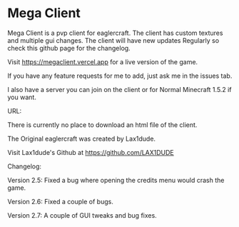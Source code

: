 # Mega Client
Mega Client is a pvp client for eaglercraft.
The client has custom textures and multiple gui changes.
The client will have new updates Regularly so check this github page for the changelog.

Visit https://megaclient.vercel.app for a live version of the game.

If you have any feature requests for me to add, just ask me in the issues tab.

I also have a server you can join on the client or for Normal Minecraft 1.5.2 if you want.

URL: 

There is currently no place to download an html file of the client.

The Original eaglercraft was created by Lax1dude.

Visit Lax1dude's Github at https://github.com/LAX1DUDE


Changelog:

Version 2.5:
Fixed a bug where opening the credits menu would crash the game.

Version 2.6:
Fixed a couple of bugs.

Version 2.7:
A couple of GUI tweaks and bug fixes.
